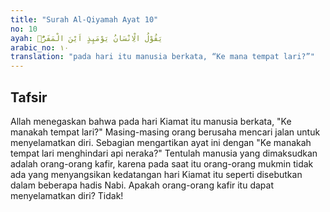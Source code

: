 ```yaml
---
title: "Surah Al-Qiyamah Ayat 10"
no: 10
ayah: يَقُوْلُ الْاِنْسَانُ يَوْمَىِٕذٍ اَيْنَ الْمَفَرُّۚ
arabic_no: ١٠
translation: "pada hari itu manusia berkata, “Ke mana tempat lari?”"
---
```


## Tafsir

Allah menegaskan bahwa pada hari Kiamat itu manusia berkata, "Ke manakah tempat lari?" Masing-masing orang berusaha mencari jalan untuk menyelamatkan diri. Sebagian mengartikan ayat ini dengan "Ke manakah tempat lari menghindari api neraka?" Tentulah manusia yang dimaksudkan adalah orang-orang kafir, karena pada saat itu orang-orang mukmin tidak ada yang menyangsikan kedatangan hari Kiamat itu seperti disebutkan dalam beberapa hadis Nabi. Apakah orang-orang kafir itu dapat menyelamatkan diri? Tidak!